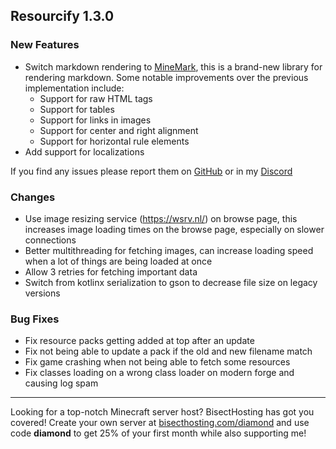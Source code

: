 ## Resourcify 1.3.0

### New Features

- Switch markdown rendering to [MineMark](https://github.com/DeDiamondPro/MineMark), this is a brand-new library for
  rendering markdown. Some notable improvements over the previous implementation include:
    - Support for raw HTML tags
    - Support for tables
    - Support for links in images
    - Support for center and right alignment
    - Support for horizontal rule elements
- Add support for localizations
  
If you find any issues please report them on [GitHub](https://github.com/DeDiamondPro/Resourcify) or in my [Discord](https://discord.gg/XtAuqsJWby)

### Changes

- Use image resizing service (https://wsrv.nl/) on browse page, this increases image loading times on the browse page,
  especially on slower connections
- Better multithreading for fetching images, can increase loading speed when a lot of things are being loaded at once
- Allow 3 retries for fetching important data
- Switch from kotlinx serialization to gson to decrease file size on legacy versions

### Bug Fixes
- Fix resource packs getting added at top after an update
- Fix not being able to update a pack if the old and new filename match
- Fix game crashing when not being able to fetch some resources
- Fix classes loading on a wrong class loader on modern forge and causing log spam

----------------------------------------------------------------------------------------------------

Looking for a top-notch Minecraft server host? BisectHosting has got you covered! Create your own server
at [bisecthosting.com/diamond](https://bisecthosting.com/diamond?r=resourcify+update) and use code **diamond** to get
25% of your first month while also supporting me!
